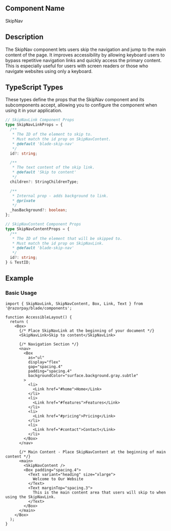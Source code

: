 ## Component Name

SkipNav

## Description

The SkipNav component lets users skip the navigation and jump to the main content of the page. It improves accessibility by allowing keyboard users to bypass repetitive navigation links and quickly access the primary content. This is especially useful for users with screen readers or those who navigate websites using only a keyboard.

## TypeScript Types

These types define the props that the SkipNav component and its subcomponents accept, allowing you to configure the component when using it in your application.

```typescript
// SkipNavLink Component Props
type SkipNavLinkProps = {
  /**
   * The ID of the element to skip to.
   * Must match the id prop on SkipNavContent.
   * @default 'blade-skip-nav'
   */
  id?: string;

  /**
   * The text content of the skip link.
   * @default 'Skip to content'
   */
  children?: StringChildrenType;

  /**
   * Internal prop - adds background to link.
   * @private
   */
  _hasBackground?: boolean;
};

// SkipNavContent Component Props
type SkipNavContentProps = {
  /**
   * The ID of the element that will be skipped to.
   * Must match the id prop on SkipNavLink.
   * @default 'blade-skip-nav'
   */
  id?: string;
} & TestID;
```

## Example

### Basic Usage

```tsx
import { SkipNavLink, SkipNavContent, Box, Link, Text } from '@razorpay/blade/components';

function AccessibleLayout() {
  return (
    <Box>
      {/* Place SkipNavLink at the beginning of your document */}
      <SkipNavLink>Skip to content</SkipNavLink>

      {/* Navigation Section */}
      <nav>
        <Box
          as="ul"
          display="flex"
          gap="spacing.4"
          padding="spacing.4"
          backgroundColor="surface.background.gray.subtle"
        >
          <li>
            <Link href="#home">Home</Link>
          </li>
          <li>
            <Link href="#features">Features</Link>
          </li>
          <li>
            <Link href="#pricing">Pricing</Link>
          </li>
          <li>
            <Link href="#contact">Contact</Link>
          </li>
        </Box>
      </nav>

      {/* Main Content - Place SkipNavContent at the beginning of main content */}
      <main>
        <SkipNavContent />
        <Box padding="spacing.4">
          <Text variant="heading" size="xlarge">
            Welcome to Our Website
          </Text>
          <Text marginTop="spacing.3">
            This is the main content area that users will skip to when using the SkipNavLink.
          </Text>
        </Box>
      </main>
    </Box>
  );
}
```
